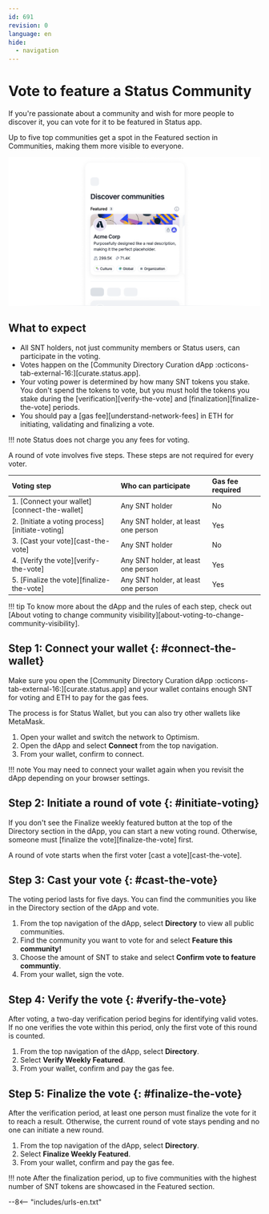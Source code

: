 ```yaml
---
id: 691
revision: 0
language: en
hide:
  - navigation
---
```


# Vote to feature a Status Community

If you're passionate about a community and wish for more people to discover it, you can vote for it to be featured in Status app.

Up to five top communities get a spot in the Featured section in Communities, making them more visible to everyone.

![A screenshot of the Featured section in Communities](./vote-to-feature-a-status-community/691-0-1.png)

## What to expect

- All SNT holders, not just community members or Status users, can participate in the voting.
- Votes happen on the [Community Directory Curation dApp :octicons-tab-external-16:][curate.status.app].
- Your voting power is determined by how many SNT tokens you stake. You don't spend the tokens to vote, but you must hold the tokens you stake during the [verification][verify-the-vote] and [finalization][finalize-the-vote] periods.
- You should pay a [gas fee][understand-network-fees] in ETH for initiating, validating and finalizing a vote.

!!! note
    Status does not charge you any fees for voting.

A round of vote involves five steps. These steps are not required for every voter.

| Voting step | Who can participate | Gas fee required |
|:---|:---|:---|
| 1. [Connect your wallet][connect-the-wallet] | Any SNT holder | No |
| 2. [Initiate a voting process][initiate-voting] | Any SNT holder, at least one person | Yes |
| 3. [Cast your vote][cast-the-vote] | Any SNT holder | No |
| 4. [Verify the vote][verify-the-vote] | Any SNT holder, at least one person | Yes |
| 5. [Finalize the vote][finalize-the-vote] | Any SNT holder, at least one person | Yes |

!!! tip
    To know more about the dApp and the rules of each step, check out [About voting to change community visibility][about-voting-to-change-community-visibility].

## Step 1: Connect your wallet {: #connect-the-wallet}

Make sure you open the [Community Directory Curation dApp :octicons-tab-external-16:][curate.status.app] and your wallet contains enough SNT for voting and ETH to pay for the gas fees.

The process is for Status Wallet, but you can also try other wallets like MetaMask.

1. Open your wallet and switch the network to Optimism.
1. Open the dApp and select **Connect** from the top navigation.
1. From your wallet, confirm to connect.

!!! note
    You may need to connect your wallet again when you revisit the dApp depending on your browser settings.

## Step 2: Initiate a round of vote {: #initiate-voting}

If you don't see the Finalize weekly featured button at the top of the Directory section in the dApp, you can start a new voting round. Otherwise, someone must [finalize the vote][finalize-the-vote] first.

A round of vote starts when the first voter [cast a vote][cast-the-vote].

## Step 3: Cast your vote {: #cast-the-vote}

The voting period lasts for five days. You can find the communities you like in the Directory section of the dApp and vote.

1. From the top navigation of the dApp, select **Directory** to view all public communities.
1. Find the community you want to vote for and select **Feature this community!**
1. Choose the amount of SNT to stake and select **Confirm vote to feature communtiy**.
1. From your wallet, sign the vote.

## Step 4: Verify the vote {: #verify-the-vote}

After voting, a two-day verification period begins for identifying valid votes. If no one verifies the vote within this period, only the first vote of this round is counted.

1. From the top navigation of the dApp, select **Directory**.
1. Select **Verify Weekly Featured**.
1. From your wallet, confirm and pay the gas fee.

## Step 5: Finalize the vote {: #finalize-the-vote}

After the verification period, at least one person must finalize the vote for it to reach a result. Otherwise, the current round of vote stays pending and no one can initiate a new round.

1. From the top navigation of the dApp, select **Directory**.
1. Select **Finalize Weekly Featured**.
1. From your wallet, confirm and pay the gas fee.

!!! note
    After the finalization period, up to five communities with the highest number of SNT tokens are showcased in the Featured section.

--8<-- "includes/urls-en.txt"
